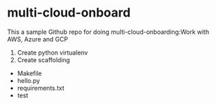 # multi-cloud-onboard
This a sample Github repo for doing multi-cloud-onboarding:Work with AWS, Azure and GCP 


1. Create python virtualenv
2. Create scaffolding

* Makefile
* hello.py
* requirements.txt
* test